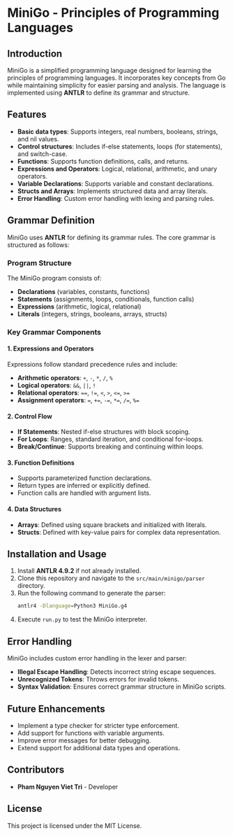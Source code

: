 # MiniGo - Principles of Programming Languages

## Introduction
MiniGo is a simplified programming language designed for learning the principles of programming languages. It incorporates key concepts from Go while maintaining simplicity for easier parsing and analysis. The language is implemented using **ANTLR** to define its grammar and structure.

## Features
- **Basic data types**: Supports integers, real numbers, booleans, strings, and nil values.
- **Control structures**: Includes if-else statements, loops (for statements), and switch-case.
- **Functions**: Supports function definitions, calls, and returns.
- **Expressions and Operators**: Logical, relational, arithmetic, and unary operators.
- **Variable Declarations**: Supports variable and constant declarations.
- **Structs and Arrays**: Implements structured data and array literals.
- **Error Handling**: Custom error handling with lexing and parsing rules.

## Grammar Definition
MiniGo uses **ANTLR** for defining its grammar rules. The core grammar is structured as follows:

### Program Structure
The MiniGo program consists of:
- **Declarations** (variables, constants, functions)
- **Statements** (assignments, loops, conditionals, function calls)
- **Expressions** (arithmetic, logical, relational)
- **Literals** (integers, strings, booleans, arrays, structs)

### Key Grammar Components
#### 1. **Expressions and Operators**
Expressions follow standard precedence rules and include:
- **Arithmetic operators**: `+`, `-`, `*`, `/`, `%`
- **Logical operators**: `&&`, `||`, `!`
- **Relational operators**: `==`, `!=`, `<`, `>`, `<=`, `>=`
- **Assignment operators**: `=`, `+=`, `-=`, `*=`, `/=`, `%=`

#### 2. **Control Flow**
- **If Statements**: Nested if-else structures with block scoping.
- **For Loops**: Ranges, standard iteration, and conditional for-loops.
- **Break/Continue**: Supports breaking and continuing within loops.

#### 3. **Function Definitions**
- Supports parameterized function declarations.
- Return types are inferred or explicitly defined.
- Function calls are handled with argument lists.

#### 4. **Data Structures**
- **Arrays**: Defined using square brackets and initialized with literals.
- **Structs**: Defined with key-value pairs for complex data representation.

## Installation and Usage
1. Install **ANTLR 4.9.2** if not already installed.
2. Clone this repository and navigate to the `src/main/minigo/parser` directory.
3. Run the following command to generate the parser:
   ```bash
   antlr4 -Dlanguage=Python3 MiniGo.g4
   ```
4. Execute `run.py` to test the MiniGo interpreter.

## Error Handling
MiniGo includes custom error handling in the lexer and parser:
- **Illegal Escape Handling**: Detects incorrect string escape sequences.
- **Unrecognized Tokens**: Throws errors for invalid tokens.
- **Syntax Validation**: Ensures correct grammar structure in MiniGo scripts.

## Future Enhancements
- Implement a type checker for stricter type enforcement.
- Add support for functions with variable arguments.
- Improve error messages for better debugging.
- Extend support for additional data types and operations.

## Contributors
- **Pham Nguyen Viet Tri** - Developer

## License
This project is licensed under the MIT License.

